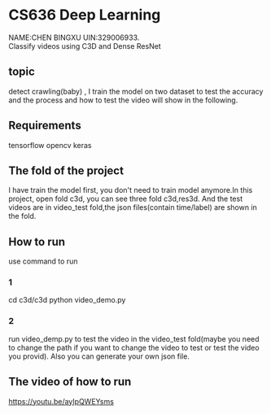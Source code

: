 # CS636 Deep Learning
NAME:CHEN BINGXU UIN:329006933.  
Classify videos using  C3D and Dense ResNet

## topic
detect crawling(baby) , I train the model on two dataset to test the accuracy and the process and how to test the video will show in the following.
## Requirements
tensorflow
opencv
keras

## The fold of the project
I have train the model first, you don't need to train model anymore.In this project, open fold c3d, you can see three fold c3d,res3d. And the test videos are in video_test fold,the json files(contain time/label) are shown in the fold.  
## How to run
use command to run
### 1
cd c3d/c3d
python video_demo.py
### 2   
run video_demp.py to test the video in the video_test fold(maybe you need to change the path if you want to change the video to test or test the video you provid). Also you can generate your own json file.

## The video of how to run
https://youtu.be/ayIpQWEYsms
